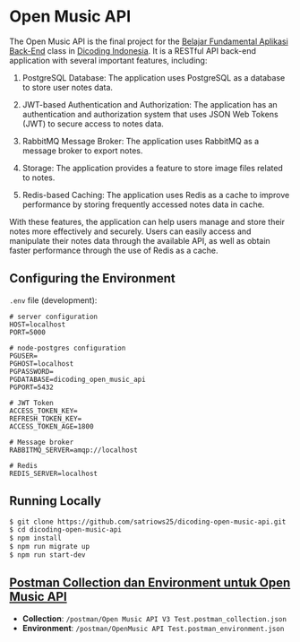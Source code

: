 # Open Music API

The Open Music API is the final project for the [Belajar Fundamental Aplikasi Back-End](https://www.dicoding.com/academies/271) class in [Dicoding Indonesia](https://www.dicoding.com/). It is a RESTful API back-end application with several important features, including:

1. PostgreSQL Database: The application uses PostgreSQL as a database to store user notes data.

2. JWT-based Authentication and Authorization: The application has an authentication and authorization system that uses JSON Web Tokens (JWT) to secure access to notes data.

3. RabbitMQ Message Broker: The application uses RabbitMQ as a message broker to export notes.

4. Storage: The application provides a feature to store image files related to notes.

5. Redis-based Caching: The application uses Redis as a cache to improve performance by storing frequently accessed notes data in cache.

With these features, the application can help users manage and store their notes more effectively and securely. Users can easily access and manipulate their notes data through the available API, as well as obtain faster performance through the use of Redis as a cache.

## Configuring the Environment

`.env` file (development):

```
# server configuration
HOST=localhost
PORT=5000

# node-postgres configuration
PGUSER=
PGHOST=localhost
PGPASSWORD=
PGDATABASE=dicoding_open_music_api
PGPORT=5432

# JWT Token
ACCESS_TOKEN_KEY=
REFRESH_TOKEN_KEY=
ACCESS_TOKEN_AGE=1800

# Message broker
RABBITMQ_SERVER=amqp://localhost

# Redis
REDIS_SERVER=localhost
```

## Running Locally

```bash
$ git clone https://github.com/satriows25/dicoding-open-music-api.git
$ cd dicoding-open-music-api
$ npm install
$ npm run migrate up
$ npm run start-dev
```

## [Postman Collection dan Environment untuk Open Music API](https://github.com/satriows25/dicoding-open-music-api/tree/main/postman)

- **Collection**: `/postman/Open Music API V3 Test.postman_collection.json`
- **Environment**: `/postman/OpenMusic API Test.postman_environment.json`
